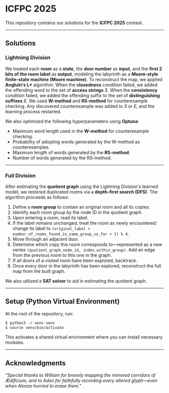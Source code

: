 # ICFPC 2025

This repository contains our solutions for the **ICFPC 2025** contest.

---

## Solutions

### Lightning Division

We treated each **room** as a **state**, the **door number** as **input**, and the **first 2 bits of the room label** as **output**, modeling the labyrinth as a **Moore-style finite-state machine (Moore machine)**. To reconstruct the map, we applied **Angluin's L\*** algorithm. When the **closedness** condition failed, we added the offending word to the set of **access strings** $S$. When the **consistency** condition failed, we added the offending suffix to the set of **distinguishing suffixes** $E$. We used **W-method** and **RS-method** for counterexample checking. Any discovered counterexample was added to $S$ or $E$, and the learning process restarted.

We also optimized the following hyperparameters using **Optuna**:

* Maximum word length used in the **W-method** for counterexample checking.
* Probability of adopting words generated by the W-method as counterexamples.
* Maximum length of words generated by the **RS-method**.
* Number of words generated by the RS-method.

---

### Full Division

After estimating the **quotient graph** using the Lightning Division's learned model, we restored duplicated rooms via a **depth-first search (DFS)**. The algorithm proceeds as follows:

1. Define a **room group** to contain an original room and all its copies.
2. Identify each room group by the node ID in the quotient graph.
3. Upon entering a room, read its label.
4. If the label remains unchanged, treat the room as newly encountered: change its label to `(original_label + number_of_rooms_found_in_same_group_so_far + 1) % 4`.
5. Move through an adjacent door.
6. Determine which copy this room corresponds to—represented as a new vertex `(quotient_graph_node_id, index_within_group)`. Add an edge from the previous room to this one in the graph.
7. If all doors of a visited room have been explored, backtrack.
8. Once every door in the labyrinth has been explored, reconstruct the full map from the built graph.

We also utilized a **SAT solver** to aid in estimating the quotient graph.

---

## Setup (Python Virtual Environment)

At the root of the repository, run:

```bash
$ python3 -m venv venv
$ source venv/bin/activate
```

This activates a shared virtual environment where you can install necessary modules.

---

## Acknowledgments

*"Special thanks to William for bravely mapping the mirrored corridors of Ædificium, and to Adso for faithfully recording every altered glyph—even when Alonzo hurried to erase them."*

